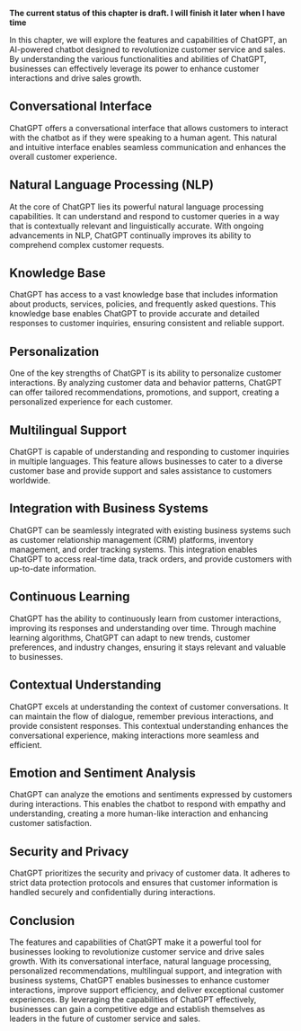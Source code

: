 **The current status of this chapter is draft. I will finish it later when I have time**

In this chapter, we will explore the features and capabilities of ChatGPT, an AI-powered chatbot designed to revolutionize customer service and sales. By understanding the various functionalities and abilities of ChatGPT, businesses can effectively leverage its power to enhance customer interactions and drive sales growth.

**Conversational Interface**
----------------------------

ChatGPT offers a conversational interface that allows customers to interact with the chatbot as if they were speaking to a human agent. This natural and intuitive interface enables seamless communication and enhances the overall customer experience.

**Natural Language Processing (NLP)**
-------------------------------------

At the core of ChatGPT lies its powerful natural language processing capabilities. It can understand and respond to customer queries in a way that is contextually relevant and linguistically accurate. With ongoing advancements in NLP, ChatGPT continually improves its ability to comprehend complex customer requests.

**Knowledge Base**
------------------

ChatGPT has access to a vast knowledge base that includes information about products, services, policies, and frequently asked questions. This knowledge base enables ChatGPT to provide accurate and detailed responses to customer inquiries, ensuring consistent and reliable support.

**Personalization**
-------------------

One of the key strengths of ChatGPT is its ability to personalize customer interactions. By analyzing customer data and behavior patterns, ChatGPT can offer tailored recommendations, promotions, and support, creating a personalized experience for each customer.

**Multilingual Support**
------------------------

ChatGPT is capable of understanding and responding to customer inquiries in multiple languages. This feature allows businesses to cater to a diverse customer base and provide support and sales assistance to customers worldwide.

**Integration with Business Systems**
-------------------------------------

ChatGPT can be seamlessly integrated with existing business systems such as customer relationship management (CRM) platforms, inventory management, and order tracking systems. This integration enables ChatGPT to access real-time data, track orders, and provide customers with up-to-date information.

**Continuous Learning**
-----------------------

ChatGPT has the ability to continuously learn from customer interactions, improving its responses and understanding over time. Through machine learning algorithms, ChatGPT can adapt to new trends, customer preferences, and industry changes, ensuring it stays relevant and valuable to businesses.

**Contextual Understanding**
----------------------------

ChatGPT excels at understanding the context of customer conversations. It can maintain the flow of dialogue, remember previous interactions, and provide consistent responses. This contextual understanding enhances the conversational experience, making interactions more seamless and efficient.

**Emotion and Sentiment Analysis**
----------------------------------

ChatGPT can analyze the emotions and sentiments expressed by customers during interactions. This enables the chatbot to respond with empathy and understanding, creating a more human-like interaction and enhancing customer satisfaction.

**Security and Privacy**
------------------------

ChatGPT prioritizes the security and privacy of customer data. It adheres to strict data protection protocols and ensures that customer information is handled securely and confidentially during interactions.

**Conclusion**
--------------

The features and capabilities of ChatGPT make it a powerful tool for businesses looking to revolutionize customer service and drive sales growth. With its conversational interface, natural language processing, personalized recommendations, multilingual support, and integration with business systems, ChatGPT enables businesses to enhance customer interactions, improve support efficiency, and deliver exceptional customer experiences. By leveraging the capabilities of ChatGPT effectively, businesses can gain a competitive edge and establish themselves as leaders in the future of customer service and sales.
